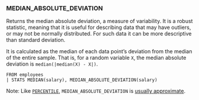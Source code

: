 <!--
This is generated by ESQL’s AbstractFunctionTestCase. Do no edit it. See ../README.md for how to regenerate it.
-->

### MEDIAN_ABSOLUTE_DEVIATION
Returns the median absolute deviation, a measure of variability. It is a robust statistic, meaning that it is useful for describing data that may have outliers, or may not be normally distributed. For such data it can be more descriptive than standard deviation.

It is calculated as the median of each data point’s deviation from the median of the entire sample. That is, for a random variable `X`, the median absolute deviation is `median(|median(X) - X|)`.

```
FROM employees
| STATS MEDIAN(salary), MEDIAN_ABSOLUTE_DEVIATION(salary)
```
Note: Like [`PERCENTILE`](https://www.elastic.co/docs/reference/elasticsearch/query-languages/esql/esql-functions-operators#esql-percentile), `MEDIAN_ABSOLUTE_DEVIATION` is [usually approximate](https://www.elastic.co/docs/reference/elasticsearch/query-languages/esql/esql-functions-operators#esql-percentile-approximate).
